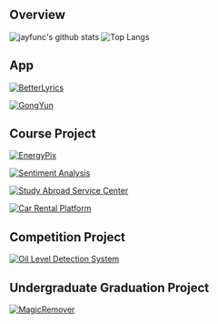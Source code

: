 ## Overview

![jayfunc's github stats](https://github-readme-stats.vercel.app/api?username=jayfunc&hide_border=true&show_icons=true&count_private=true&include_all_commits=true&rank_icon=github&hide_title=true)
![Top Langs](https://github-readme-stats.vercel.app/api/top-langs/?username=jayfunc&hide_border=true&layout=compact)

## App

[![BetterLyrics](https://github-readme-stats.vercel.app/api/pin/?username=jayfunc&repo=BetterLyrics)](https://github.com/jayfunc/BetterLyrics)

[![GongYun](https://github-readme-stats.vercel.app/api/pin/?username=jayfunc&repo=GongYun-for-Android)](https://github.com/jayfunc/GongYun-for-Android)

## Course Project

[![EnergyPix](https://github-readme-stats.vercel.app/api/pin/?username=jayfunc&repo=energypix)](https://github.com/jayfunc/energypix)

[![Sentiment Analysis](https://github-readme-stats.vercel.app/api/pin/?username=jayfunc&repo=sentiment_analysis)](https://github.com/jayfunc/sentiment_analysis)

[![Study Abroad Service Center](https://github-readme-stats.vercel.app/api/pin/?username=jayfunc&repo=Study-Aboard-Service-Center)](https://github.com/jayfunc/Study-Aboard-Service-Center)

[![Car Rental Platform](https://github-readme-stats.vercel.app/api/pin/?username=jayfunc&repo=CarRentalPlatform.Frontend)](https://github.com/jayfunc/CarRentalPlatform.Frontend)

## Competition Project

[![Oil Level Detection System](https://github-readme-stats.vercel.app/api/pin/?username=jayfunc&repo=OilLevelDetectionSystem)](https://github.com/jayfunc/OilLevelDetectionSystem)

## Undergraduate Graduation Project

[![MagicRemover](https://github-readme-stats.vercel.app/api/pin/?username=jayfunc&repo=MagicRemover)](https://github.com/jayfunc/MagicRemover)
